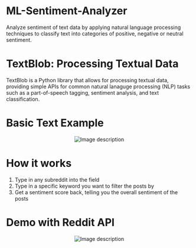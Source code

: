 # ML-Sentiment-Analyzer

Analyze sentiment of text data by applying natural language processing
techniques to classify text into categories of positive, negative or neutral
sentiment.

# TextBlob: Processing Textual Data

TextBlob is a Python library that allows for processing textual data, providing
simple APIs for common natural lanaguge processing (NLP) tasks such as a
part-of-speech tagging, sentiment analysis, and text classification.

# Basic Text Example

<div style="text-align:center">
  <img src="https://i.imgur.com/4KkO5UG.gif" alt="Image description" />
</div>

# How it works

1. Type in any subreddit into the field
2. Type in a specific keyword you want to filter the posts by
3. Get a sentiment score back, telling you the overall sentiment of the posts

# Demo with Reddit API

<div style="text-align:center">
  <img src="https://i.imgur.com/5vtQqZ6.gif" alt="Image description" />
</div>
